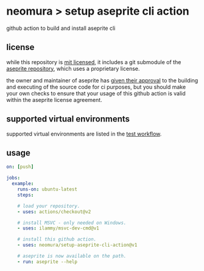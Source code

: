 # neomura > setup aseprite cli action

github action to build and install aseprite cli

## license

while this repository is [mit licensed](./license.md), it includes a git
submodule of the [aseprite repository](https://github.com/aseprite/aseprite),
which uses a proprietary license.

the owner and maintainer of aseprite has [given their approval](https://community.aseprite.org/t/integrating-aseprite-with-travis-ci/1351)
to the building and executing of the source code for ci purposes, but you should
make your own checks to ensure that your usage of this github action is valid
within the aseprite license agreement.

## supported virtual environments

supported virtual environments are listed in the
[test workflow](./.github/workflows/test.yaml).

## usage

```yaml
on: [push]

jobs:
  example:
    runs-on: ubuntu-latest
    steps:

    # load your repository.
    - uses: actions/checkout@v2

    # install MSVC - only needed on Windows.
    - uses: ilammy/msvc-dev-cmd@v1

    # install this github action.
    - uses: neomura/setup-aseprite-cli-action@v1

    # aseprite is now available on the path.
    - run: aseprite --help
```
